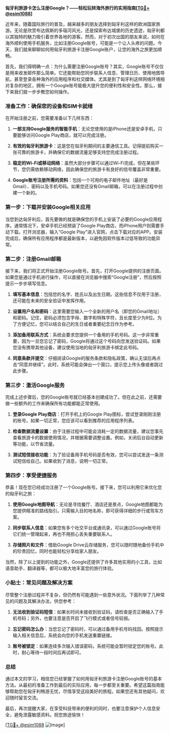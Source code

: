 **匈牙利旅游卡怎么注册Google？——轻松玩转海外旅行的实用指南[[TG💪+ @esim1088](https://t.me/s/esim1088)]**

近年来，随着国际旅行的普及，越来越多的朋友选择到匈牙利这样的欧洲国家旅游。无论是欣赏布达佩斯的多瑙河风光，还是探索布达城堡的历史遗迹，匈牙利都以其独特的魅力吸引着世界各地的游客。然而，对于初次出国的朋友来说，如何在海外顺利使用手机服务，比如注册Google账号，可能是一个让人头疼的问题。今天，我们就来聊聊如何用匈牙利旅游卡注册Google账户，让您的海外之旅更加顺畅。

首先，我们得明确一点：为什么需要注册Google账号？其实，Google账号不仅仅是用来收发邮件那么简单。它还能帮助您同步联系人信息、管理日历、使用地图导航，甚至登录各种海外的应用程序和社交媒体。尤其是到了匈牙利这样网络环境相对复杂的地区，拥有一个Google账号能极大提升您的便利性和安全性。那么，接下来我们就一步步教您如何操作。

### **准备工作：确保您的设备和SIM卡就绪**

在开始注册之前，您需要准备以下几样东西：

1. **一部支持Google服务的智能手机**：无论您使用的是iPhone还是安卓手机，只要能够访问Google Play商店，就可以完成注册。
   
2. **有效的匈牙利旅游卡**：这是您在匈牙利期间的主要通信工具。记得提前购买一张可靠的旅游卡，并确保它的数据流量足够支持您完成注册过程。

3. **稳定的Wi-Fi或移动网络**：虽然大部分步骤可以通过Wi-Fi完成，但在某些环节，您仍需依赖移动网络，因此确保您的旅游卡有良好的信号覆盖非常重要。

4. **Google账号注册所需的资料**：包括一个可用的电子邮件地址（最好是Gmail）、密码以及手机号码。如果您还没有Gmail邮箱，可以在注册过程中创建一个新的。

### **第一步：下载并安装Google相关应用**

当您到达匈牙利后，首先要做的就是确保您的手机上安装了必要的Google应用程序。通常情况下，安卓手机已经预装了Google Play商店，而iPhone用户则需要手动下载。打开浏览器，输入“Google Play”进入官网，点击下载对应的APP。安装完成后，确保所有应用程序都是最新版本，以避免因软件版本过低导致的功能异常。

### **第二步：注册Gmail邮箱**

接下来，我们将正式开始注册Google账号。首先，打开Google提供的注册页面。如果您是通过手机进行操作，可以直接在浏览器中搜索“Google注册”，然后按照提示一步步填写信息。

1. **填写基本信息**：包括您的名字、姓氏以及出生日期。这些信息不仅用于注册，还可能在未来的安全验证中发挥作用。

2. **设置用户名和密码**：这里需要您输入一个全新的用户名（即您的Gmail地址）和密码。记住，密码必须包含字母、数字和特殊字符，且长度至少为8位。为了方便记忆，您可以结合自己的生日或者重要纪念日作为参考。

3. **添加备用联系方式**：系统会要求您提供一个备用的手机号码。这一步非常重要，因为一旦您忘记了密码，Google将通过这个号码向您发送验证码。如果您没有携带其他设备，建议使用当地的匈牙利旅游卡绑定此号码。

4. **同意条款并提交**：仔细阅读Google的服务条款和隐私政策，确认无误后再点击“同意并继续”。此时，系统可能会弹出一个窗口，提示您上传头像或者跳过此步骤。

### **第三步：激活Google服务**

完成上述步骤后，您的Google账号就已经基本创建成功了。但在此之前，还需要做一些额外的工作来确保所有功能都能正常使用。

1. **登录Google Play商店**：打开手机上的Google Play图标，尝试登录刚刚注册的账号。如果一切正常，您应该可以看到推荐的应用程序列表。

2. **检查数据流量设置**：由于注册过程中可能会消耗一定的数据流量，建议您事先查看旅游卡的数据使用情况，并根据需要调整设置。例如，关闭后台自动更新等功能，以节省流量。

3. **测试短信接收功能**：为了验证备用手机号码是否有效，您可以尝试发送一条测试短信给自己。如果收到了消息，说明一切正常。

### **第四步：享受便捷服务**

恭喜！现在您已经成功注册了一个Google账号。接下来，您可以利用它来优化您的匈牙利之旅：

1. **使用Google地图导航**：无论是寻找餐厅、酒店还是景点，Google地图都能为您提供精准的路线指引。只需输入目的地名称，即可获得详细的步行或驾车方案。

2. **同步联系人信息**：如果您有多个社交平台或通讯录，可以通过Google账号将它们统一管理起来，再也不用担心丢失重要联系人。

3. **存储照片和文件**：借助Google Drive云存储服务，您可以随时随地备份手机中的珍贵回忆，同时也能轻松分享给家人朋友。

当然，除了以上提到的功能之外，Google还提供了许多其他实用的小工具，比如语音助手、翻译器等，都可以极大地丰富您的旅行体验。

### **小贴士：常见问题及解决方案**

尽管整个注册过程并不复杂，但仍然有可能遇到一些意外状况。下面列举了几种常见的问题及其解决办法，供您参考：

1. **无法收到验证码短信**：如果长时间未接收到验证码，请检查是否正确输入了手机号码；另外，也要注意是否开启了飞行模式或者信号较弱。

2. **忘记密码怎么办**：当您忘记了密码时，可以通过备用手机号码找回。按照提示输入相关信息后，系统会向您的手机发送重置链接。

3. **账号被锁定**：如果连续多次输入错误密码，系统可能会暂时锁定您的账号。此时，耐心等待一段时间后再试即可。

### **总结**

通过本文的学习，相信您已经掌握了如何用匈牙利旅游卡注册Google账号的基本方法。从最初的准备工作到最后的实际应用，每一步都至关重要。希望这篇指南能够帮助您在匈牙利畅游无忧，尽情享受这段美好的旅程。如果您还有其他疑问，欢迎随时留言交流。

最后，再次提醒大家，在享受科技带来的便利的同时，也要注意保护个人信息安全，避免泄露敏感资料。祝您旅途愉快！

[[TG💪+ @esim1088](https://t.me/s/esim1088) ![Image](https://i.postimg.cc/4NQfJmqS/Snipaste-2025-05-13-00-14-12.png)]